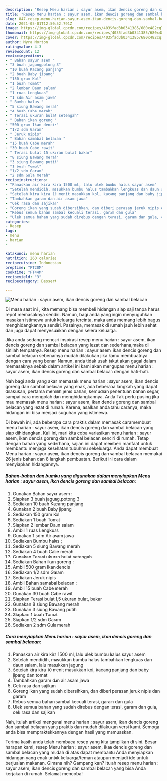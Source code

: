 ```yaml
---
description: "Resep Menu harian : sayur asem, ikan dencis goreng dan sambal belacan Sederhana Untuk Jualan"
title: "Resep Menu harian : sayur asem, ikan dencis goreng dan sambal belacan Sederhana Untuk Jualan"
slug: 847-resep-menu-harian-sayur-asem-ikan-dencis-goreng-dan-sambal-belacan-sederhana-untuk-jualan
date: 2021-05-01T12:50:52.791Z
image: https://img-global.cpcdn.com/recipes/4035fad3b0341385/680x482cq70/menu-harian-sayur-asem-ikan-dencis-goreng-dan-sambal-belacan-foto-resep-utama.jpg
thumbnail: https://img-global.cpcdn.com/recipes/4035fad3b0341385/680x482cq70/menu-harian-sayur-asem-ikan-dencis-goreng-dan-sambal-belacan-foto-resep-utama.jpg
cover: https://img-global.cpcdn.com/recipes/4035fad3b0341385/680x482cq70/menu-harian-sayur-asem-ikan-dencis-goreng-dan-sambal-belacan-foto-resep-utama.jpg
author: Myra Morton
ratingvalue: 4.3
reviewcount: 12
recipeingredient:
- " Bahan sayur asem "
- "3 buah jagungpotong 3"
- "10 buah Kacang panjang"
- "2 buah Baby jipang"
- "150 gram Kol"
- "1 buah Tomat"
- "2 lembar Daun salam"
- "1 ruas Lengkuas"
- "1 sdm Air asam jawa"
- " Bumbu halus "
- "5 siung Bawang merah"
- "4 buah Cabe merah"
- " Terasi ukuran bulat setengah"
- " Bahan ikan goreng "
- "500 gram Ikan dencis"
- "1/2 sdm Garam"
- " Jeruk nipis"
- " Bahan samabal belacan "
- "15 buah Cabe merah"
- "30 buah Cabe rawit"
- " Terasi bulat 15 ukuran bulat bakar"
- "8 siung Bawang merah"
- "3 siung Bawang putih"
- "1 buah Tomat"
- "1/2 sdm Garam"
- "2 sdm Gula merah"
recipeinstructions:
- "Panaskan air kira kira 1500 ml, lalu ulek bumbu halus sayur asem"
- "Setelah mendidih, masukkan bumbu halus tambahkan lengkuas dan daun salam, lalu masukkan jagung"
- "Setelah kira kira 10 menit masukkan kol, kacang panjang dan baby jipang dan tomat"
- "Tambahkan garam dan air asam jawa"
- "Cek rasa dan sajikan"
- "Goreng ikan yang sudah dibersihkan, dan diberi perasan jeruk nipis dan garam"
- "Rebus semua bahan sambal kecuali terasi, garam dan gula"
- "Ulek semua bahan yang sudah direbus dengan terasi, garam dan gula, cek rasa dan sajikan"
categories:
- Resep
tags:
- menu
- harian
- 

katakunci: menu harian  
nutrition: 260 calories
recipecuisine: Indonesian
preptime: "PT20M"
cooktime: "PT44M"
recipeyield: "3"
recipecategory: Dessert

---
```



![Menu harian : sayur asem, ikan dencis goreng dan sambal belacan](https://img-global.cpcdn.com/recipes/4035fad3b0341385/680x482cq70/menu-harian-sayur-asem-ikan-dencis-goreng-dan-sambal-belacan-foto-resep-utama.jpg)

Di masa  saat ini , kita memang bisa membeli hidangan siap saji tanpa harus repot memasaknya sendiri. Namun, bagi anda yang ingin menyuguhkan masakan istimewa untuk keluarga tercinta, maka anda memang lebih bagus menghidangkannya sendiri. Pasalnya, memasak di rumah jauh lebih sehat dan juga dapat menyesuaikan dengan selera keluarga.

Jika anda sedang mencari inspirasi resep menu harian : sayur asem, ikan dencis goreng dan sambal belacan yang lezat dan sederhana,maka di sinilah tempatnya. Resep menu harian : sayur asem, ikan dencis goreng dan sambal belacan  sebenarnya mudah dilakukan jika kamu membuatnya dengan cara yang benar. Namun, anda tidak usah takut akan gagal dalam memasaknya 
sebab dalam artikel ini kami akan mengupas menu harian : sayur asem, ikan dencis goreng dan sambal belacan dengan hati-hati.  



Nah bagi anda yang akan memasak menu harian : sayur asem, ikan dencis goreng dan sambal belacan yang enak, ada beberapa langkah yang dapat dilakukan, pertama memilih jenis bahan, kemudian penentuan bahan segar, sampai cara mengolah dan menghidangkannya. Anda Tak perlu pusing jika mau memasak menu harian : sayur asem, ikan dencis goreng dan sambal belacan yang lezat di rumah. Karena, asalkan anda  tahu caranya, maka hidangan ini bisa menjadi suguhan yang istimewa.

Di bawah ini, ada beberapa cara praktis  dalam memasak caramembuat menu harian : sayur asem, ikan dencis goreng dan sambal belacan yang siap dihidangkan. Kali ini, mari kita coba variasikan menu harian : sayur asem, ikan dencis goreng dan sambal belacan sendiri di rumah. Tetap dengan bahan yang sederhana, sajian ini dapat memberi manfaat untuk membantu menjaga kesehatan tubuhmu sekeluarga. Anda dapat membuat Menu harian : sayur asem, ikan dencis goreng dan sambal belacan memakai 26 jenis bahan dan 8 langkah pembuatan. Berikut ini cara dalam menyiapkan hidangannya.

<!--inarticleads1-->

##### Bahan-bahan dan bumbu yang digunakan dalam menyiapkan Menu harian : sayur asem, ikan dencis goreng dan sambal belacan:

1. Gunakan  Bahan sayur asem :
1. Siapkan 3 buah jagung,potong 3
1. Sediakan 10 buah Kacang panjang
1. Gunakan 2 buah Baby jipang
1. Sediakan 150 gram Kol
1. Sediakan 1 buah Tomat
1. Siapkan 2 lembar Daun salam
1. Ambil 1 ruas Lengkuas
1. Gunakan 1 sdm Air asam jawa
1. Sediakan  Bumbu halus ;
1. Sediakan 5 siung Bawang merah
1. Sediakan 4 buah Cabe merah
1. Gunakan  Terasi ukuran bulat setengah
1. Sediakan  Bahan ikan goreng :
1. Ambil 500 gram Ikan dencis
1. Sediakan 1/2 sdm Garam
1. Sediakan  Jeruk nipis
1. Ambil  Bahan samabal belacan :
1. Ambil 15 buah Cabe merah
1. Gunakan 30 buah Cabe rawit
1. Siapkan  Terasi bulat 1,5 ukuran bulat, bakar
1. Gunakan 8 siung Bawang merah
1. Gunakan 3 siung Bawang putih
1. Siapkan 1 buah Tomat
1. Siapkan 1/2 sdm Garam
1. Sediakan 2 sdm Gula merah




<!--inarticleads2-->

##### Cara menyiapkan Menu harian : sayur asem, ikan dencis goreng dan sambal belacan:

1. Panaskan air kira kira 1500 ml, lalu ulek bumbu halus sayur asem
1. Setelah mendidih, masukkan bumbu halus tambahkan lengkuas dan daun salam, lalu masukkan jagung
1. Setelah kira kira 10 menit masukkan kol, kacang panjang dan baby jipang dan tomat
1. Tambahkan garam dan air asam jawa
1. Cek rasa dan sajikan
1. Goreng ikan yang sudah dibersihkan, dan diberi perasan jeruk nipis dan garam
1. Rebus semua bahan sambal kecuali terasi, garam dan gula
1. Ulek semua bahan yang sudah direbus dengan terasi, garam dan gula, cek rasa dan sajikan




Nah, itulah artikel mengenai  menu harian : sayur asem, ikan dencis goreng dan sambal belacan  yang praktis dan mudah dilakukan versi kami. Semoga anda bisa mempraktekkannya dengan hasil yang memuaskan. 

Terima kasih anda telah membaca resep yang kita tampilkan di sini. Besar harapan kami, resep  Menu harian : sayur asem, ikan dencis goreng dan sambal belacan yang mudah di atas dapat membantu Anda menyiapkan hidangan yang enak untuk keluarga/teman ataupun menjadi ide untuk berjualan makanan. Gimana nih? Gampang kan? Itulah resep menu harian : sayur asem, ikan dencis goreng dan sambal belacan yang bisa Anda kerjakan di rumah. Selamat mencoba!

